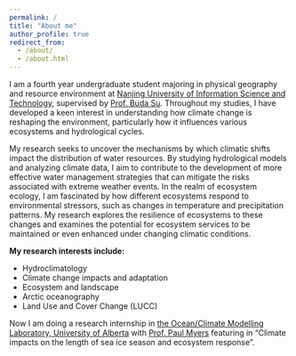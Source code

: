 ```yaml
---
permalink: /
title: "About me"
author_profile: true
redirect_from: 
  - /about/
  - /about.html
---
```


I am a fourth year undergraduate student majoring in physical geography and resource environment at [Nanjing University of Information Science and Technology](www.nuist.edu.cn), supervised by [Prof. Buda Su](https://www.researchgate.net/profile/Su-Buda). Throughout my studies, I have developed a keen interest in understanding how climate change is reshaping the environment, particularly how it influences various ecosystems and hydrological cycles. 

My research seeks to uncover the mechanisms by which climatic shifts impact the distribution of water resources. By studying hydrological models and analyzing climate data, I aim to contribute to the development of more effective water management strategies that can mitigate the risks associated with extreme weather events. In the realm of ecosystem ecology, I am fascinated by how different ecosystems respond to environmental stressors, such as changes in temperature and precipitation patterns. My research explores the resilience of ecosystems to these changes and examines the potential for ecosystem services to be maintained or even enhanced under changing climatic conditions.


**My research interests include:**
- Hydroclimatology
- Climate change impacts and adaptation
- Ecosystem and landscape
- Arctic oceanography
- Land Use and Cover Change (LUCC)

Now I am doing a research internship in [the Ocean/Climate Modelling Laboratory, University of Alberta](https://canadian-nemo-ocean-modelling-forum-commuity-of-practice.readthedocs.io/en/latest/Institutions/UofA/index.html#) with [Prof. Paul Myers](https://apps.ualberta.ca/directory/person/pmyers) featuring in “Climate impacts on the length of sea ice season and ecosystem response”.

